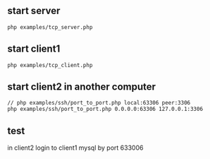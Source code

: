 ## start server
```
php examples/tcp_server.php

```

## start client1
```
php examples/tcp_client.php

```

## start client2 in another computer
```
// php examples/ssh/port_to_port.php local:63306 peer:3306
php examples/ssh/port_to_port.php 0.0.0.0:63306 127.0.0.1:3306
```

## test

in client2 login to client1 mysql by port 633006
